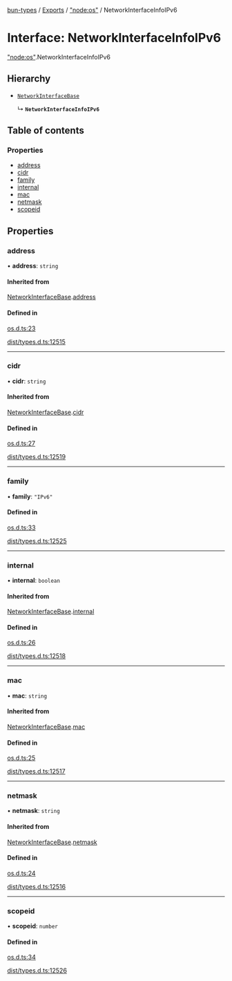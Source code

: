 [bun-types](https://github.com/oven-sh/bun-types/blob/master/api-docs/README.md) / [Exports](https://github.com/oven-sh/bun-types/blob/master/api-docs/modules.md) / ["node:os"](https://github.com/oven-sh/bun-types/blob/master/api-docs/modules/node_os_.md) / NetworkInterfaceInfoIPv6

# Interface: NetworkInterfaceInfoIPv6

["node:os"](https://github.com/oven-sh/bun-types/blob/master/api-docs/modules/node_os_.md).NetworkInterfaceInfoIPv6

## Hierarchy

- [`NetworkInterfaceBase`](https://github.com/oven-sh/bun-types/blob/master/api-docs/interfaces/os_.NetworkInterfaceBase.md)

  ↳ **`NetworkInterfaceInfoIPv6`**

## Table of contents

### Properties

- [address](https://github.com/oven-sh/bun-types/blob/master/api-docs/interfaces/node_os_.NetworkInterfaceInfoIPv6.md#address)
- [cidr](https://github.com/oven-sh/bun-types/blob/master/api-docs/interfaces/node_os_.NetworkInterfaceInfoIPv6.md#cidr)
- [family](https://github.com/oven-sh/bun-types/blob/master/api-docs/interfaces/node_os_.NetworkInterfaceInfoIPv6.md#family)
- [internal](https://github.com/oven-sh/bun-types/blob/master/api-docs/interfaces/node_os_.NetworkInterfaceInfoIPv6.md#internal)
- [mac](https://github.com/oven-sh/bun-types/blob/master/api-docs/interfaces/node_os_.NetworkInterfaceInfoIPv6.md#mac)
- [netmask](https://github.com/oven-sh/bun-types/blob/master/api-docs/interfaces/node_os_.NetworkInterfaceInfoIPv6.md#netmask)
- [scopeid](https://github.com/oven-sh/bun-types/blob/master/api-docs/interfaces/node_os_.NetworkInterfaceInfoIPv6.md#scopeid)

## Properties

### address

• **address**: `string`

#### Inherited from

[NetworkInterfaceBase](https://github.com/oven-sh/bun-types/blob/master/api-docs/interfaces/os_.NetworkInterfaceBase.md).[address](https://github.com/oven-sh/bun-types/blob/master/api-docs/interfaces/os_.NetworkInterfaceBase.md#address)

#### Defined in

[os.d.ts:23](https://github.com/valgaze/bun-types/blob/6f8dbf8/os.d.ts#L23)

[dist/types.d.ts:12515](https://github.com/valgaze/bun-types/blob/6f8dbf8/dist/types.d.ts#L12515)

___

### cidr

• **cidr**: `string`

#### Inherited from

[NetworkInterfaceBase](https://github.com/oven-sh/bun-types/blob/master/api-docs/interfaces/os_.NetworkInterfaceBase.md).[cidr](https://github.com/oven-sh/bun-types/blob/master/api-docs/interfaces/os_.NetworkInterfaceBase.md#cidr)

#### Defined in

[os.d.ts:27](https://github.com/valgaze/bun-types/blob/6f8dbf8/os.d.ts#L27)

[dist/types.d.ts:12519](https://github.com/valgaze/bun-types/blob/6f8dbf8/dist/types.d.ts#L12519)

___

### family

• **family**: ``"IPv6"``

#### Defined in

[os.d.ts:33](https://github.com/valgaze/bun-types/blob/6f8dbf8/os.d.ts#L33)

[dist/types.d.ts:12525](https://github.com/valgaze/bun-types/blob/6f8dbf8/dist/types.d.ts#L12525)

___

### internal

• **internal**: `boolean`

#### Inherited from

[NetworkInterfaceBase](https://github.com/oven-sh/bun-types/blob/master/api-docs/interfaces/os_.NetworkInterfaceBase.md).[internal](https://github.com/oven-sh/bun-types/blob/master/api-docs/interfaces/os_.NetworkInterfaceBase.md#internal)

#### Defined in

[os.d.ts:26](https://github.com/valgaze/bun-types/blob/6f8dbf8/os.d.ts#L26)

[dist/types.d.ts:12518](https://github.com/valgaze/bun-types/blob/6f8dbf8/dist/types.d.ts#L12518)

___

### mac

• **mac**: `string`

#### Inherited from

[NetworkInterfaceBase](https://github.com/oven-sh/bun-types/blob/master/api-docs/interfaces/os_.NetworkInterfaceBase.md).[mac](https://github.com/oven-sh/bun-types/blob/master/api-docs/interfaces/os_.NetworkInterfaceBase.md#mac)

#### Defined in

[os.d.ts:25](https://github.com/valgaze/bun-types/blob/6f8dbf8/os.d.ts#L25)

[dist/types.d.ts:12517](https://github.com/valgaze/bun-types/blob/6f8dbf8/dist/types.d.ts#L12517)

___

### netmask

• **netmask**: `string`

#### Inherited from

[NetworkInterfaceBase](https://github.com/oven-sh/bun-types/blob/master/api-docs/interfaces/os_.NetworkInterfaceBase.md).[netmask](https://github.com/oven-sh/bun-types/blob/master/api-docs/interfaces/os_.NetworkInterfaceBase.md#netmask)

#### Defined in

[os.d.ts:24](https://github.com/valgaze/bun-types/blob/6f8dbf8/os.d.ts#L24)

[dist/types.d.ts:12516](https://github.com/valgaze/bun-types/blob/6f8dbf8/dist/types.d.ts#L12516)

___

### scopeid

• **scopeid**: `number`

#### Defined in

[os.d.ts:34](https://github.com/valgaze/bun-types/blob/6f8dbf8/os.d.ts#L34)

[dist/types.d.ts:12526](https://github.com/valgaze/bun-types/blob/6f8dbf8/dist/types.d.ts#L12526)
